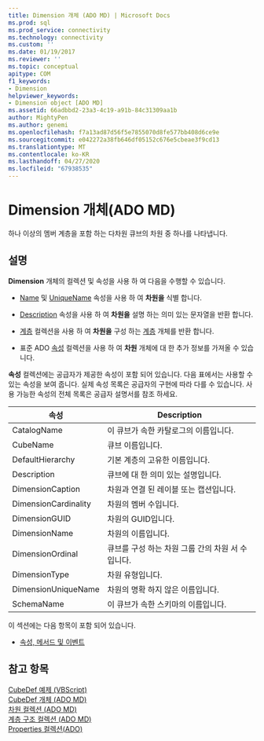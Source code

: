 ```yaml
---
title: Dimension 개체 (ADO MD) | Microsoft Docs
ms.prod: sql
ms.prod_service: connectivity
ms.technology: connectivity
ms.custom: ''
ms.date: 01/19/2017
ms.reviewer: ''
ms.topic: conceptual
apitype: COM
f1_keywords:
- Dimension
helpviewer_keywords:
- Dimension object [ADO MD]
ms.assetid: 66adbbd2-23a3-4c19-a91b-84c31309aa1b
author: MightyPen
ms.author: genemi
ms.openlocfilehash: f7a13ad87d56f5e7855070d8fe577bb408d6ce9e
ms.sourcegitcommit: e042272a38fb646df05152c676e5cbeae3f9cd13
ms.translationtype: MT
ms.contentlocale: ko-KR
ms.lasthandoff: 04/27/2020
ms.locfileid: "67938535"
---
```

# <a name="dimension-object-ado-md"></a>Dimension 개체(ADO MD)
하나 이상의 멤버 계층을 포함 하는 다차원 큐브의 차원 중 하나를 나타냅니다.  
  
## <a name="remarks"></a>설명  
 **Dimension** 개체의 컬렉션 및 속성을 사용 하 여 다음을 수행할 수 있습니다.  
  
-   [Name](../../../ado/reference/ado-md-api/name-property-ado-md.md) 및 [UniqueName](../../../ado/reference/ado-md-api/uniquename-property-ado-md.md) 속성을 사용 하 여 **차원을** 식별 합니다.  
  
-   [Description](../../../ado/reference/ado-md-api/description-property-ado-md.md) 속성을 사용 하 여 **차원을** 설명 하는 의미 있는 문자열을 반환 합니다.  
  
-   [계층](../../../ado/reference/ado-md-api/hierarchies-collection-ado-md.md) 컬렉션을 사용 하 여 **차원을** 구성 하는 [계층](../../../ado/reference/ado-md-api/hierarchy-object-ado-md.md) 개체를 반환 합니다.  
  
-   표준 ADO [속성](../../../ado/reference/ado-api/properties-collection-ado.md) 컬렉션을 사용 하 여 **차원** 개체에 대 한 추가 정보를 가져올 수 있습니다.  
  
 **속성** 컬렉션에는 공급자가 제공한 속성이 포함 되어 있습니다. 다음 표에서는 사용할 수 있는 속성을 보여 줍니다. 실제 속성 목록은 공급자의 구현에 따라 다를 수 있습니다. 사용 가능한 속성의 전체 목록은 공급자 설명서를 참조 하세요.  
  
|속성|Description|  
|----------|-----------------|  
|CatalogName|이 큐브가 속한 카탈로그의 이름입니다.|  
|CubeName|큐브 이름입니다.|  
|DefaultHierarchy|기본 계층의 고유한 이름입니다.|  
|Description|큐브에 대 한 의미 있는 설명입니다.|  
|DimensionCaption|차원과 연결 된 레이블 또는 캡션입니다.|  
|DimensionCardinality|차원의 멤버 수입니다.|  
|DimensionGUID|차원의 GUID입니다.|  
|DimensionName|차원의 이름입니다.|  
|DimensionOrdinal|큐브를 구성 하는 차원 그룹 간의 차원 서 수입니다.|  
|DimensionType|차원 유형입니다.|  
|DimensionUniqueName|차원의 명확 하지 않은 이름입니다.|  
|SchemaName|이 큐브가 속한 스키마의 이름입니다.|  
  
 이 섹션에는 다음 항목이 포함 되어 있습니다.  
  
-   [속성, 메서드 및 이벤트](../../../ado/reference/ado-md-api/dimension-object-properties-methods-and-events.md)  
  
## <a name="see-also"></a>참고 항목  
 [CubeDef 예제 (VBScript)](../../../ado/reference/ado-md-api/cubedef-example-vbscript.md)   
 [CubeDef 개체 (ADO MD)](../../../ado/reference/ado-md-api/cubedef-object-ado-md.md)   
 [차원 컬렉션 (ADO MD)](../../../ado/reference/ado-md-api/dimensions-collection-ado-md.md)   
 [계층 구조 컬렉션 (ADO MD)](../../../ado/reference/ado-md-api/hierarchies-collection-ado-md.md)   
 [Properties 컬렉션(ADO)](../../../ado/reference/ado-api/properties-collection-ado.md)
